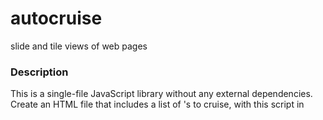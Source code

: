 # autocruise
slide and tile views of web pages


### Description
This is a single-file JavaScript library without any external dependencies.
Create an HTML file that includes a list of <a>'s to cruise, with this script in <script>,
then the <body> will be replaced with autocruise contents.


Example making an autocruise page:
```
<!DOCTYPE html>
<html lang="en">
  <head>
    <meta http-equiv="content-type" content="text/html; charset=UTF-8">
    <title>Autocruise</title>
    <script type="text/javascript" src="autocruise.js"></script>
  </head>

  <body autocruise-interval="10">
    <a href="page1.url">page 1
    <a href="page2.url">page 2
    <a href="page3.url">page 3
    ...
  </body>
</html>
```
            
Alternatively, pages can be defined in an external configuration file, which is specified in URL
   https://.../autocruise.html?config=URL_TO_CONFIG_JSON
In this case, the HTML body can be empty.

The JSON file should look like:
```
{
    "title": "My Autocruise",
    "interval": 60,
    "pages": [
        "page1.url",
        "page2.url"
    ]
}
```

Autocruise has several parameters, such as "interval". 
Parameter values can be specified by:
- config file
- "autocruise-NAME" attribute to the <body> element
- URL parameter, NAME=VALUE

Currently defined parameters are:
- interval: cycle view switch intervals, in seconds
- view: initial view mode, "cycle" (default) or "tile"
